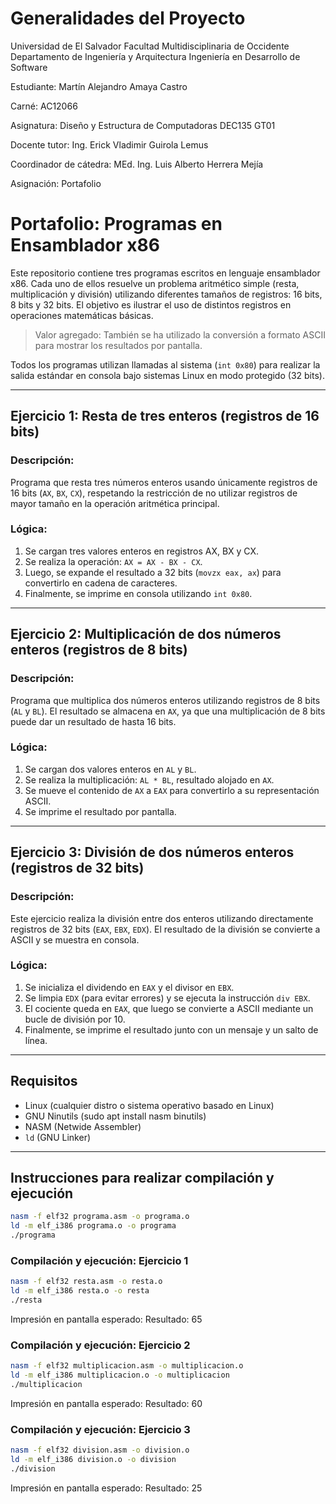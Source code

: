 # Generalidades del Proyecto
Universidad de El Salvador
Facultad Multidisciplinaria de Occidente
Departamento de Ingeniería y Arquitectura
Ingeniería en Desarrollo de Software

Estudiante: Martín Alejandro Amaya Castro 

Carné: AC12066

Asignatura: Diseño y Estructura de Computadoras DEC135 GT01

Docente tutor: Ing. Erick Vladimir Guirola Lemus

Coordinador de cátedra: MEd. Ing. Luis Alberto Herrera Mejía

Asignación: Portafolio

# Portafolio: Programas en Ensamblador x86

Este repositorio contiene tres programas escritos en lenguaje ensamblador x86. Cada uno de ellos resuelve un problema aritmético simple (resta, multiplicación y división) utilizando diferentes tamaños de registros: 16 bits, 8 bits y 32 bits. El objetivo es ilustrar el uso de distintos registros en operaciones matemáticas básicas.

> Valor agregado: También se ha utilizado la conversión a formato ASCII para mostrar los resultados por pantalla.

Todos los programas utilizan llamadas al sistema (`int 0x80`) para realizar la salida estándar en consola bajo sistemas Linux en modo protegido (32 bits).

---

## Ejercicio 1: Resta de tres enteros (registros de 16 bits)

### Descripción:
Programa que resta tres números enteros usando únicamente registros de 16 bits (`AX`, `BX`, `CX`), respetando la restricción de no utilizar registros de mayor tamaño en la operación aritmética principal.

### Lógica:
1. Se cargan tres valores enteros en registros AX, BX y CX.
2. Se realiza la operación: `AX = AX - BX - CX`.
3. Luego, se expande el resultado a 32 bits (`movzx eax, ax`) para convertirlo en cadena de caracteres.
4. Finalmente, se imprime en consola utilizando `int 0x80`.

---

## Ejercicio 2: Multiplicación de dos números enteros (registros de 8 bits)

### Descripción:
Programa que multiplica dos números enteros utilizando registros de 8 bits (`AL` y `BL`). El resultado se almacena en `AX`, ya que una multiplicación de 8 bits puede dar un resultado de hasta 16 bits.

### Lógica:
1. Se cargan dos valores enteros en `AL` y `BL`.
2. Se realiza la multiplicación: `AL * BL`, resultado alojado en `AX`.
3. Se mueve el contenido de `AX` a `EAX` para convertirlo a su representación ASCII.
4. Se imprime el resultado por pantalla.

---

## Ejercicio 3: División de dos números enteros (registros de 32 bits)

### Descripción:
Este ejercicio realiza la división entre dos enteros utilizando directamente registros de 32 bits (`EAX`, `EBX`, `EDX`). El resultado de la división se convierte a ASCII y se muestra en consola.

### Lógica:
1. Se inicializa el dividendo en `EAX` y el divisor en `EBX`.
2. Se limpia `EDX` (para evitar errores) y se ejecuta la instrucción `div EBX`.
3. El cociente queda en `EAX`, que luego se convierte a ASCII mediante un bucle de división por 10.
4. Finalmente, se imprime el resultado junto con un mensaje y un salto de línea.

---

## Requisitos

- Linux (cualquier distro o sistema operativo basado en Linux)
- GNU Ninutils (sudo apt install nasm binutils)
- NASM (Netwide Assembler)
- `ld` (GNU Linker)

---

## Instrucciones para realizar compilación y ejecución

```bash
nasm -f elf32 programa.asm -o programa.o
ld -m elf_i386 programa.o -o programa
./programa
```

### Compilación y ejecución: Ejercicio 1
```bash
nasm -f elf32 resta.asm -o resta.o
ld -m elf_i386 resta.o -o resta
./resta
```

Impresión en pantalla esperado:
Resultado: 65

### Compilación y ejecución: Ejercicio 2
```bash
nasm -f elf32 multiplicacion.asm -o multiplicacion.o
ld -m elf_i386 multiplicacion.o -o multiplicacion
./multiplicacion
```

Impresión en pantalla esperado:
Resultado: 60

### Compilación y ejecución: Ejercicio 3
```bash
nasm -f elf32 division.asm -o division.o
ld -m elf_i386 division.o -o division
./division
```

Impresión en pantalla esperado:
Resultado: 25
